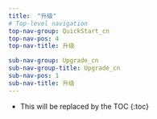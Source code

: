 ```yaml
---
title:  "升级"
# Top-level navigation
top-nav-group: QuickStart_cn
top-nav-pos: 4
top-nav-title: 升级

sub-nav-group: Upgrade_cn
sub-nav-group-title: Upgrade_cn
sub-nav-pos: 1
sub-nav-title: 升级
---
```


* This will be replaced by the TOC
{:toc}
